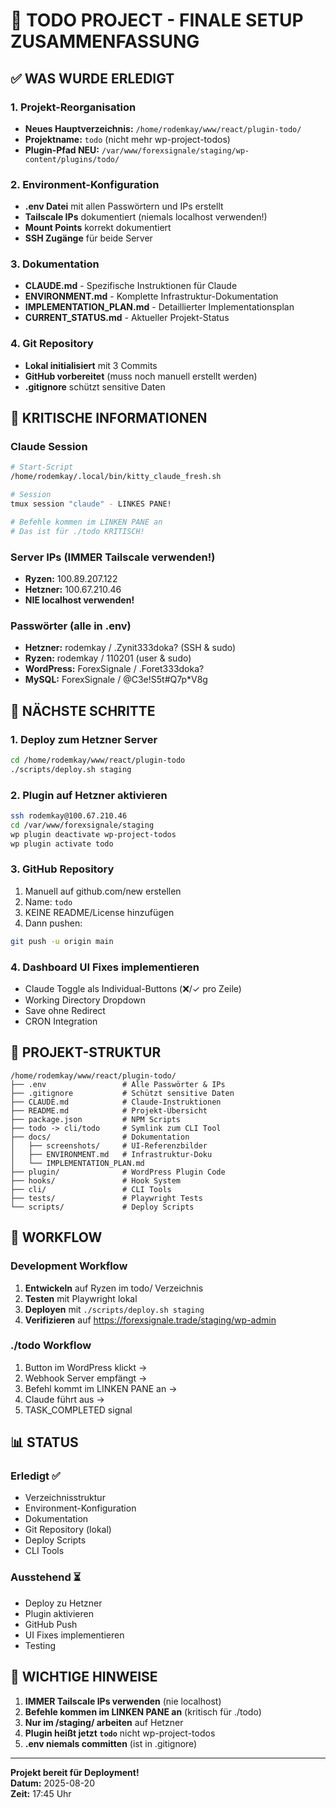 # 🎯 TODO PROJECT - FINALE SETUP ZUSAMMENFASSUNG

## ✅ WAS WURDE ERLEDIGT

### 1. Projekt-Reorganisation
- **Neues Hauptverzeichnis:** `/home/rodemkay/www/react/plugin-todo/`
- **Projektname:** `todo` (nicht mehr wp-project-todos)
- **Plugin-Pfad NEU:** `/var/www/forexsignale/staging/wp-content/plugins/todo/`

### 2. Environment-Konfiguration
- **.env Datei** mit allen Passwörtern und IPs erstellt
- **Tailscale IPs** dokumentiert (niemals localhost verwenden!)
- **Mount Points** korrekt dokumentiert
- **SSH Zugänge** für beide Server

### 3. Dokumentation
- **CLAUDE.md** - Spezifische Instruktionen für Claude
- **ENVIRONMENT.md** - Komplette Infrastruktur-Dokumentation
- **IMPLEMENTATION_PLAN.md** - Detaillierter Implementationsplan
- **CURRENT_STATUS.md** - Aktueller Projekt-Status

### 4. Git Repository
- **Lokal initialisiert** mit 3 Commits
- **GitHub vorbereitet** (muss noch manuell erstellt werden)
- **.gitignore** schützt sensitive Daten

## 🚨 KRITISCHE INFORMATIONEN

### Claude Session
```bash
# Start-Script
/home/rodemkay/.local/bin/kitty_claude_fresh.sh

# Session
tmux session "claude" - LINKES PANE!

# Befehle kommen im LINKEN PANE an
# Das ist für ./todo KRITISCH!
```

### Server IPs (IMMER Tailscale verwenden!)
- **Ryzen:** 100.89.207.122
- **Hetzner:** 100.67.210.46
- **NIE localhost verwenden!**

### Passwörter (alle in .env)
- **Hetzner:** rodemkay / .Zynit333doka? (SSH & sudo)
- **Ryzen:** rodemkay / 110201 (user & sudo)
- **WordPress:** ForexSignale / .Foret333doka?
- **MySQL:** ForexSignale / @C3e!S5t#Q7p*V8g

## 🚀 NÄCHSTE SCHRITTE

### 1. Deploy zum Hetzner Server
```bash
cd /home/rodemkay/www/react/plugin-todo
./scripts/deploy.sh staging
```

### 2. Plugin auf Hetzner aktivieren
```bash
ssh rodemkay@100.67.210.46
cd /var/www/forexsignale/staging
wp plugin deactivate wp-project-todos
wp plugin activate todo
```

### 3. GitHub Repository
1. Manuell auf github.com/new erstellen
2. Name: `todo`
3. KEINE README/License hinzufügen
4. Dann pushen:
```bash
git push -u origin main
```

### 4. Dashboard UI Fixes implementieren
- Claude Toggle als Individual-Buttons (❌/✓ pro Zeile)
- Working Directory Dropdown
- Save ohne Redirect
- CRON Integration

## 📁 PROJEKT-STRUKTUR

```
/home/rodemkay/www/react/plugin-todo/
├── .env                 # Alle Passwörter & IPs
├── .gitignore           # Schützt sensitive Daten
├── CLAUDE.md            # Claude-Instruktionen
├── README.md            # Projekt-Übersicht
├── package.json         # NPM Scripts
├── todo -> cli/todo     # Symlink zum CLI Tool
├── docs/                # Dokumentation
│   ├── screenshots/     # UI-Referenzbilder
│   ├── ENVIRONMENT.md   # Infrastruktur-Doku
│   └── IMPLEMENTATION_PLAN.md
├── plugin/              # WordPress Plugin Code
├── hooks/               # Hook System
├── cli/                 # CLI Tools
├── tests/               # Playwright Tests
└── scripts/             # Deploy Scripts
```

## 🔄 WORKFLOW

### Development Workflow
1. **Entwickeln** auf Ryzen im todo/ Verzeichnis
2. **Testen** mit Playwright lokal
3. **Deployen** mit `./scripts/deploy.sh staging`
4. **Verifizieren** auf https://forexsignale.trade/staging/wp-admin

### ./todo Workflow
1. Button im WordPress klickt → 
2. Webhook Server empfängt → 
3. Befehl kommt im LINKEN PANE an →
4. Claude führt aus →
5. TASK_COMPLETED signal

## 📊 STATUS

### Erledigt ✅
- Verzeichnisstruktur
- Environment-Konfiguration
- Dokumentation
- Git Repository (lokal)
- Deploy Scripts
- CLI Tools

### Ausstehend ⏳
- Deploy zu Hetzner
- Plugin aktivieren
- GitHub Push
- UI Fixes implementieren
- Testing

## 📝 WICHTIGE HINWEISE

1. **IMMER Tailscale IPs verwenden** (nie localhost)
2. **Befehle kommen im LINKEN PANE an** (kritisch für ./todo)
3. **Nur im /staging/ arbeiten** auf Hetzner
4. **Plugin heißt jetzt `todo`** nicht wp-project-todos
5. **.env niemals committen** (ist in .gitignore)

---

**Projekt bereit für Deployment!**  
**Datum:** 2025-08-20  
**Zeit:** 17:45 Uhr